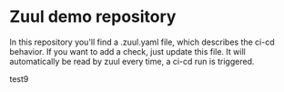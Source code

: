 # Zuul demo repository

In this repository you'll find a .zuul.yaml file, which describes the ci-cd behavior.
If you want to add a check, just update this file.
It will automatically be read by zuul every time, a ci-cd run is triggered.

test9

